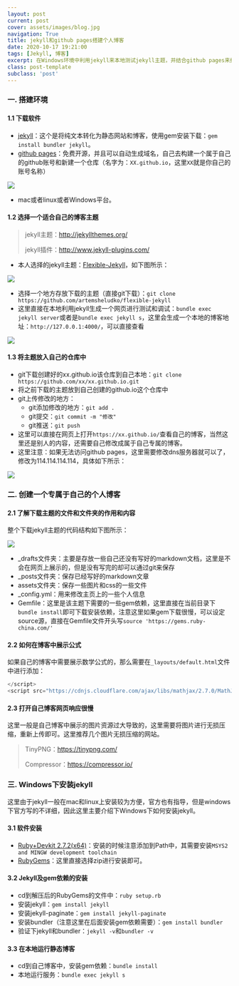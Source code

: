 ```yaml
---
layout: post
current: post
cover: assets/images/blog.jpg
navigation: True
title: jekyll和github pages搭建个人博客
date: 2020-10-17 19:21:00
tags: [Jekyll, 博客]
excerpt: 在Windows环境中利用jekyll来本地测试jekyll主题，并结合github pages来搭建个人的博客。
class: post-template
subclass: 'post'
---
```



### 一. 搭建环境

#### 1.1 下载软件

* [jekyll](https://www.jekyll.com.cn/)：这个是将纯文本转化为静态网站和博客，使用gem安装下载：`gem install bundler jekyll`。
* [github pages]()：免费开源，并且可以自动生成域名，自己去构建一个属于自己的github账号和新建一个仓库（名字为：`XX.github.io`，这里`XX`就是你自己的账号名称）

![](https://raw.githubusercontent.com/yy2lyx/picgo/admin/img/jek_1.jpg)

* mac或者linux或者Windows平台。

#### 1.2 选择一个适合自己的博客主题

> jekyll主题：http://jekyllthemes.org/
>
> jekyll插件：http://www.jekyll-plugins.com/

* 本人选择的jekyll主题：[Flexible-Jekyll](https://github.com/artemsheludko/flexible-jekyll)，如下图所示：

![](https://raw.githubusercontent.com/yy2lyx/picgo/admin/img/jek_2.jpg)

* 选择一个地方存放下载的主题（直接git下载）：`git clone https://github.com/artemsheludko/flexible-jekyll `
* 这里直接在本地利用jekyll生成一个网页进行测试和调试：`bundle exec jekyll server`或者是`bundle exec jekyll s`，这里会生成一个本地的博客地址：`http://127.0.0.1:4000/`，可以直接查看

![](https://raw.githubusercontent.com/yy2lyx/picgo/admin/img/jek_3.jpg)

#### 1.3 将主题放入自己的仓库中

* git下载创建好的xx.github.io该仓库到自己本地：`git clone https://github.com/xx/xx.github.io.git`
* 将之前下载的主题放到自己创建的github.io这个仓库中
* git上传修改的地方：
  * git添加修改的地方：`git add .`
  * git提交：`git commit -m "修改"`
  * git推送：`git push`
* 这里可以直接在网页上打开`https://xx.github.io/`查看自己的博客，当然这里还是别人的内容，还需要自己修改成属于自己专属的博客。
* 这里注意：如果无法访问github pages，这里需要修改dns服务器就可以了，修改为114.114.114.114，具体如下所示：

![](https://raw.githubusercontent.com/yy2lyx/picgo/admin/img/jek_4.jpg)

### 二. 创建一个专属于自己的个人博客

#### 2.1 了解下载主题的文件和文件夹的作用和内容

整个下载jekyll主题的代码结构如下图所示：

![](https://raw.githubusercontent.com/yy2lyx/picgo/admin/img/jek_5.jpg)

* _drafts文件夹：主要是存放一些自己还没有写好的markdown文档，这里是不会在网页上展示的，但是没有写完的却可以通过git来保存
* _posts文件夹：保存已经写好的markdown文章
* assets文件夹：保存一些图片和css的一些文件
* _config.yml：用来修改主页上的一些个人信息
* Gemfile：这里是该主题下需要的一些gem依赖，这里直接在当前目录下`bundle install`即可下载安装依赖，注意这里如果gem下载很慢，可以设定source源，直接在Gemfile文件开头写`source 'https://gems.ruby-china.com/'`

#### 2.2 如何在博客中展示公式

如果自己的博客中需要展示数学公式的，那么需要在`_layouts/default.html`文件中进行添加：

```js
</script>
<script src="https://cdnjs.cloudflare.com/ajax/libs/mathjax/2.7.0/MathJax.js?config=TeX-AMS-MML_HTMLorMML" type="text/javascript"></script>
```

#### 2.3 打开自己博客网页响应很慢

这里一般是自己博客中展示的图片资源过大导致的，这里需要将图片进行无损压缩，重新上传即可。这里推荐几个图片无损压缩的网站。

> TinyPNG：https://tinypng.com/
>
> Compressor：https://compressor.io/

### 三. Windows下安装jekyll
这里由于jekyll一般在mac和linux上安装较为方便，官方也有指导，但是windows下官方写的不详细，因此这里主要介绍下Windows下如何安装jekyll。

#### 3.1 软件安装
- [Ruby+Devkit 2.7.2(x64)](https://rubyinstaller.org/downloads/)：安装的时候注意添加到Path中，其需要安装`MSYS2 and MINGW development toolchain`
- [RubyGems](https://rubygems.org/pages/download)：这里直接选择zip进行安装即可。

#### 3.2 Jekyll及gem依赖的安装
* cd到解压后的RubyGems的文件中：`ruby setup.rb`
* 安装jekyll：`gem install jekyll`
* 安装jekyll-paginate：`gem install jekyll-paginate`
* 安装bundler（注意这里在后面安装gem依赖需要）：`gem install bundler`
* 验证下jekyll和bundler：`jekyll -v`和`bundler -v`

#### 3.3 在本地运行静态博客
* cd到自己博客中，安装gem依赖：`bundle install`
* 本地运行服务：`bundle exec jekyll s`

